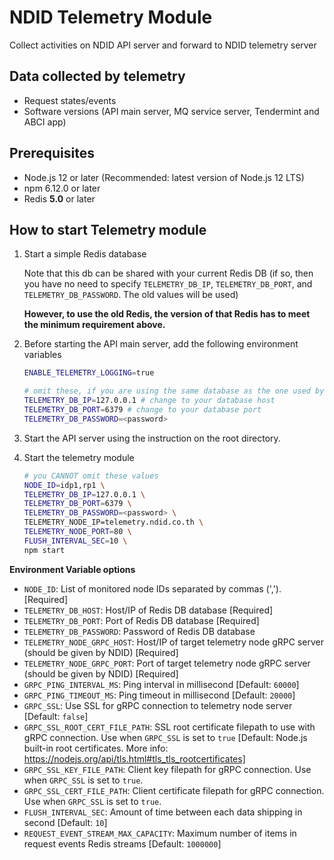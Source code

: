 # NDID Telemetry Module

Collect activities on NDID API server and forward to NDID telemetry server

## Data collected by telemetry

- Request states/events
- Software versions (API main server, MQ service server, Tendermint and ABCI app)

## Prerequisites

- Node.js 12 or later (Recommended: latest version of Node.js 12 LTS)
- npm 6.12.0 or later
- Redis **5.0** or later

## How to start Telemetry module

1. Start a simple Redis database

   Note that this db can be shared with your current Redis DB
   (if so, then you have no need to specify `TELEMETRY_DB_IP`, `TELEMETRY_DB_PORT`, and `TELEMETRY_DB_PASSWORD`. The old values will be used)

   **However, to use the old Redis, the version of that Redis has to meet the minimum requirement above.**

2. Before starting the API main server, add the following environment variables

   ```sh
   ENABLE_TELEMETRY_LOGGING=true

   # omit these, if you are using the same database as the one used by API server
   TELEMETRY_DB_IP=127.0.0.1 # change to your database host
   TELEMETRY_DB_PORT=6379 # change to your database port
   TELEMETRY_DB_PASSWORD=<password>
   ```

3. Start the API server using the instruction on the root directory.

4. Start the telemetry module

   ```sh
   # you CANNOT omit these values
   NODE_ID=idp1,rp1 \
   TELEMETRY_DB_IP=127.0.0.1 \
   TELEMETRY_DB_PORT=6379 \
   TELEMETRY_DB_PASSWORD=<password> \
   TELEMETRY_NODE_IP=telemetry.ndid.co.th \
   TELEMETRY_NODE_PORT=80 \
   FLUSH_INTERVAL_SEC=10 \
   npm start
   ```

**Environment Variable options**

- `NODE_ID`: List of monitored node IDs separated by commas (','). [Required]
- `TELEMETRY_DB_HOST`: Host/IP of Redis DB database [Required]
- `TELEMETRY_DB_PORT`: Port of Redis DB database [Required]
- `TELEMETRY_DB_PASSWORD`: Password of Redis DB database
- `TELEMETRY_NODE_GRPC_HOST`: Host/IP of target telemetry node gRPC server (should be given by NDID) [Required]
- `TELEMETRY_NODE_GRPC_PORT`: Port of target telemetry node gRPC server (should be given by NDID) [Required]
- `GRPC_PING_INTERVAL_MS`: Ping interval in millisecond [Default: `60000`]
- `GRPC_PING_TIMEOUT_MS`: Ping timeout in millisecond [Default: `20000`]
- `GRPC_SSL`: Use SSL for gRPC connection to telemetry node server [Default: `false`]
- `GRPC_SSL_ROOT_CERT_FILE_PATH`: SSL root certificate filepath to use with gRPC connection. Use when `GRPC_SSL` is set to `true` [Default: Node.js built-in root certificates. More info: https://nodejs.org/api/tls.html#tls_tls_rootcertificates]
- `GRPC_SSL_KEY_FILE_PATH`: Client key filepath for gRPC connection. Use when `GRPC_SSL` is set to `true`.
- `GRPC_SSL_CERT_FILE_PATH`: Client certificate filepath for gRPC connection. Use when `GRPC_SSL` is set to `true`.
- `FLUSH_INTERVAL_SEC`: Amount of time between each data shipping in second [Default: `10`]
- `REQUEST_EVENT_STREAM_MAX_CAPACITY`: Maximum number of items in request events Redis streams [Default: `1000000`]
